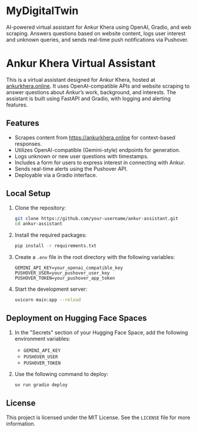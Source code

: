 # MyDigitalTwin
AI-powered virtual assistant for Ankur Khera using OpenAI, Gradio, and web scraping. Answers questions based on website content, logs user interest and unknown queries, and sends real-time push notifications via Pushover.

# Ankur Khera Virtual Assistant
This is a virtual assistant designed for Ankur Khera, hosted at [ankurkhera.online](https://ankurkhera.online). It uses OpenAI-compatible APIs and website scraping to answer questions about Ankur’s work, background, and interests. The assistant is built using FastAPI and Gradio, with logging and alerting features.

## Features

- Scrapes content from https://ankurkhera.online for context-based responses.
- Utilizes OpenAI-compatible (Gemini-style) endpoints for generation.
- Logs unknown or new user questions with timestamps.
- Includes a form for users to express interest in connecting with Ankur.
- Sends real-time alerts using the Pushover API.
- Deployable via a Gradio interface.

## Local Setup

1. Clone the repository:

   ```bash
   git clone https://github.com/your-username/ankur-assistant.git
   cd ankur-assistant
   ```

2. Install the required packages:

   ```bash
   pip install -r requirements.txt
   ```

3. Create a `.env` file in the root directory with the following variables:

   ```
   GEMINI_API_KEY=your_openai_compatible_key
   PUSHOVER_USER=your_pushover_user_key
   PUSHOVER_TOKEN=your_pushover_app_token
   ```

4. Start the development server:

   ```bash
   uvicorn main:app --reload
   ```

## Deployment on Hugging Face Spaces

1. In the "Secrets" section of your Hugging Face Space, add the following environment variables:

   - `GEMINI_API_KEY`
   - `PUSHOVER_USER`
   - `PUSHOVER_TOKEN`

2. Use the following command to deploy:

   ```bash
   uv run gradio deploy
   ```

## License

This project is licensed under the MIT License. See the `LICENSE` file for more information.
